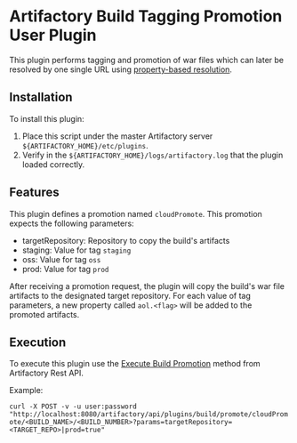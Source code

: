 Artifactory Build Tagging Promotion User Plugin
==============================================

This plugin performs tagging and promotion of war files which can later be resolved by one single URL using [property-based resolution](https://www.jfrog.com/confluence/display/RTF/Using+Properties+in+Deployment+and+Resolution).

Installation
------------

To install this plugin:

1. Place this script under the master Artifactory server `${ARTIFACTORY_HOME}/etc/plugins`.
2. Verify in the `${ARTIFACTORY_HOME}/logs/artifactory.log` that the plugin loaded correctly.

Features
--------

This plugin defines a promotion named `cloudPromote`. This promotion expects the following parameters:

- targetRepository: Repository to copy the build's artifacts
- staging: Value for tag `staging`
- oss: Value for tag `oss`
- prod: Value for tag `prod`

After receiving a promotion request, the plugin will copy the build's war file artifacts to the designated target repository. For each value of tag parameters, a new property called `aol.<flag>` will be added to the promoted artifacts.

Execution
---------

To execute this plugin use the [Execute Build Promotion](https://www.jfrog.com/confluence/display/RTF/Artifactory+REST+API#ArtifactoryRESTAPI-ExecuteBuildPromotion) method from Artifactory Rest API.

Example:

`curl -X POST -v -u user:password "http://localhost:8080/artifactory/api/plugins/build/promote/cloudPromote/<BUILD_NAME>/<BUILD_NUMBER>?params=targetRepository=<TARGET_REPO>|prod=true"`
